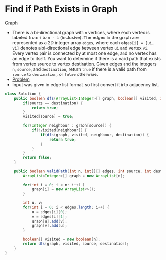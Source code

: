 # Find if Path Exists in Graph
[Graph](graph.md)
* There is a bi-directional graph with `n` vertices, where each vertex is labeled from `0` to `n - 1` (inclusive). The edges in the graph are represented as a 2D integer array `edges`, where each `edges[i] = [ui, vi]` denotes a bi-directional edge between vertex `ui` and vertex `vi`. Every vertex pair is connected by at most one edge, and no vertex has an edge to itself.
You want to determine if there is a valid path that exists from vertex source to vertex destination.
Given edges and the integers `n`, `source`, and `destination`, return `true` if there is a valid path from `source` to `destination`, or `false` otherwise.
* [Problem](https://leetcode.com/problems/find-if-path-exists-in-graph/description/)
* Input was given in edge list format, so first convert it into adjacency list.
``` java
class Solution {
    public boolean dfs(ArrayList<Integer>[] graph, boolean[] visited, int source, int destination) {
        if(source == destination) {
            return true;
        }
        visited[source] = true;

        for(Integer neighbour : graph[source]) {
            if(!visited[neighbour]) {
                if(dfs(graph, visited, neighbour, destination)) {
                    return true;
                }
            }
        }
        return false;
    }

    public boolean validPath(int n, int[][] edges, int source, int destination) {
        ArrayList<Integer>[] graph = new ArrayList[n];

        for(int i = 0; i < n; i++) {
            graph[i] = new ArrayList<>();
        }

        int u, v;
        for(int i = 0; i < edges.length; i++) {
            u = edges[i][0];
            v = edges[i][1];
            graph[u].add(v);
            graph[v].add(u);
        }

        boolean[] visited = new boolean[n];
        return dfs(graph, visited, source, destination);
    }
}
```
